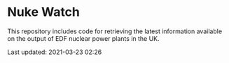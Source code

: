 # Nuke Watch

This repository includes code for retrieving the latest information available on the output of EDF nuclear power plants in the UK.

Last updated: 2021-03-23 02:26